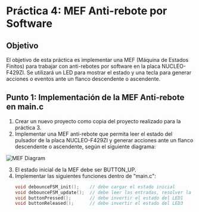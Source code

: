 # Práctica 4: MEF Anti-rebote por Software

## Objetivo
El objetivo de esta práctica es implementar una MEF (Máquina de Estados Finitos) para trabajar con anti-rebotes por software en la placa NUCLEO-F429ZI. Se utilizará un LED para mostrar el estado y una tecla para generar acciones o eventos ante un flanco descendente o ascendente.

## Punto 1: Implementación de la MEF Anti-rebote en main.c
1. Crear un nuevo proyecto como copia del proyecto realizado para la práctica 3.
2. Implementar una MEF anti-rebote que permita leer el estado del pulsador de la placa NUCLEO-F429ZI y generar acciones ante un flanco descendente o ascendente, según el siguiente diagrama:

![MEF Diagram](https://github.com/Kzamudioq/PdM_workspace/assets/138271936/cbd41b41-f591-4ac2-ba54-c7b0e47fe377)

3. El estado inicial de la MEF debe ser BUTTON_UP.
4. Implementar las siguientes funciones dentro de "main.c":
   ```c
   void debounceFSM_init();    // debe cargar el estado inicial
   void debounceFSM_update();  // debe leer las entradas, resolver la lógica de transición de estados y actualizar las salidas
   void buttonPressed();       // debe invertir el estado del LED1
   void buttonReleased();      // debe invertir el estado del LED3
